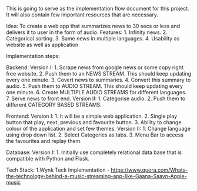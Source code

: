 This is going to serve as the implementation flow document for this project. It will also contain few important resources that are necessary.

Idea: To create a web app that summarizes news to 30 secs or less and delivers it to user in the form of audio.
Features:
    1. Infinity news.
    2. Categorical sorting.
    3. Same news in multiple languages. 
    4. Usability as website as well as application. 

Implementation steps:

Backend:
    Version I:
        1. Scrape news from google news or some copy right free website. 
        2. Push them to an NEWS STREAM. This should keep updating every one minute.
        3. Covert news to summaries. 
        4. Convert this summary to audio. 
        5. Push them to AUDIO STREAM. This should keep updating every one minute. 
        6. Create MULTIPLE AUDIO STREAMS for different languages. 
        7. Serve news to front end. 
    Version II:
        1. Categorise audio. 
        2. Push them to different CATEGORY BASED STREAMS.

Frontend:
    Version I:
        1. It will be a simple web application. 
        2. Single play button that play, next, previous and favourite button. 
        3. Ability to change colour of the application and set few themes. 
    Version II:
        1. Change language using drop down list.
        2. Select Categories as tabs. 
        3. Menu Bar to access the favourites and replay them.

Database:
    Version I:
        1. Initially use completely relational data base that is compatible with Python and Flask.

Tech Stack:
    1.Wynk Teck Implementation - https://www.quora.com/Whats-the-technology-behind-a-music-streaming-app-like-Gaana-Saavn-Apple-music